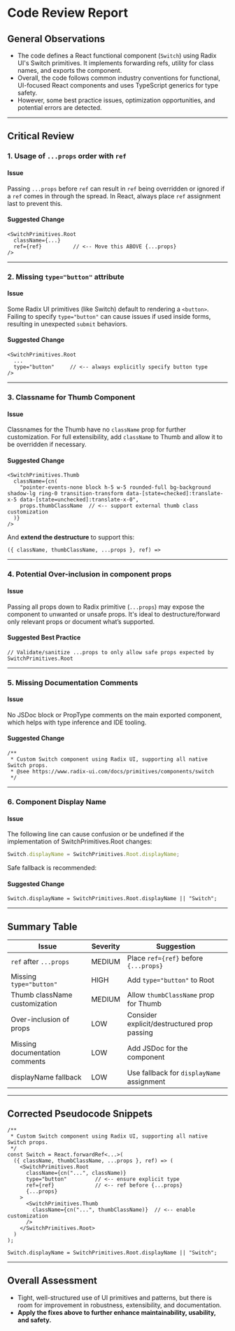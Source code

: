 # Code Review Report

## General Observations

- The code defines a React functional component (`Switch`) using Radix UI's Switch primitives. It implements forwarding refs, utility for class names, and exports the component.
- Overall, the code follows common industry conventions for functional, UI-focused React components and uses TypeScript generics for type safety.
- However, some best practice issues, optimization opportunities, and potential errors are detected.

---

## Critical Review

### 1. **Usage of `...props` order with `ref`**

#### Issue

Passing `...props` before `ref` can result in `ref` being overridden or ignored if a `ref` comes in through the spread. In React, always place `ref` assignment last to prevent this.

#### Suggested Change

```pseudo
<SwitchPrimitives.Root
  className={...}
  ref={ref}          // <-- Move this ABOVE {...props}
/>
```

---

### 2. **Missing `type="button"` attribute**

#### Issue

Some Radix UI primitives (like Switch) default to rendering a `<button>`. Failing to specify `type="button"` can cause issues if used inside forms, resulting in unexpected `submit` behaviors.

#### Suggested Change

```pseudo
<SwitchPrimitives.Root
  ...
  type="button"     // <-- always explicitly specify button type
/>
```

---

### 3. **Classname for Thumb Component**

#### Issue

Classnames for the Thumb have no `className` prop for further customization. For full extensibility, add `className` to Thumb and allow it to be overridden if necessary.

#### Suggested Change

```pseudo
<SwitchPrimitives.Thumb
  className={cn(
    "pointer-events-none block h-5 w-5 rounded-full bg-background shadow-lg ring-0 transition-transform data-[state=checked]:translate-x-5 data-[state=unchecked]:translate-x-0",
    props.thumbClassName  // <-- support external thumb class customization
  )}
/>
```

And **extend the destructure** to support this:

```pseudo
({ className, thumbClassName, ...props }, ref) =>
```

---

### 4. **Potential Over-inclusion in component props**

#### Issue

Passing all props down to Radix primitive (`...props`) may expose the component to unwanted or unsafe props. It's ideal to destructure/forward only relevant props or document what’s supported.

#### Suggested Best Practice

```pseudo
// Validate/sanitize ...props to only allow safe props expected by SwitchPrimitives.Root
```

---

### 5. **Missing Documentation Comments**

#### Issue

No JSDoc block or PropType comments on the main exported component, which helps with type inference and IDE tooling.

#### Suggested Change

```pseudo
/**
 * Custom Switch component using Radix UI, supporting all native Switch props.
 * @see https://www.radix-ui.com/docs/primitives/components/switch
 */
```

---

### 6. **Component Display Name**

#### Issue

The following line can cause confusion or be undefined if the implementation of SwitchPrimitives.Root changes:

```typescript
Switch.displayName = SwitchPrimitives.Root.displayName;
```

Safe fallback is recommended:

#### Suggested Change

```pseudo
Switch.displayName = SwitchPrimitives.Root.displayName || "Switch";
```

---

## Summary Table

| Issue                          | Severity | Suggestion                                  |
| ------------------------------ | -------- | ------------------------------------------- |
| `ref` after `...props`         | MEDIUM   | Place `ref={ref}` before `{...props}`       |
| Missing `type="button"`        | HIGH     | Add `type="button"` to Root                 |
| Thumb className customization  | MEDIUM   | Allow `thumbClassName` prop for Thumb       |
| Over-inclusion of props        | LOW      | Consider explicit/destructured prop passing |
| Missing documentation comments | LOW      | Add JSDoc for the component                 |
| displayName fallback           | LOW      | Use fallback for `displayName` assignment   |

---

## Corrected Pseudocode Snippets

```pseudo
/**
 * Custom Switch component using Radix UI, supporting all native Switch props.
 */
const Switch = React.forwardRef<...>(
  ({ className, thumbClassName, ...props }, ref) => (
    <SwitchPrimitives.Root
      className={cn("...", className)}
      type="button"         // <-- ensure explicit type
      ref={ref}             // <-- ref before {...props}
      {...props}
    >
      <SwitchPrimitives.Thumb
        className={cn("...", thumbClassName)}  // <-- enable customization
      />
    </SwitchPrimitives.Root>
  )
);

Switch.displayName = SwitchPrimitives.Root.displayName || "Switch";
```

---

## Overall Assessment

- Tight, well-structured use of UI primitives and patterns, but there is room for improvement in robustness, extensibility, and documentation.
- **Apply the fixes above to further enhance maintainability, usability, and safety.**
